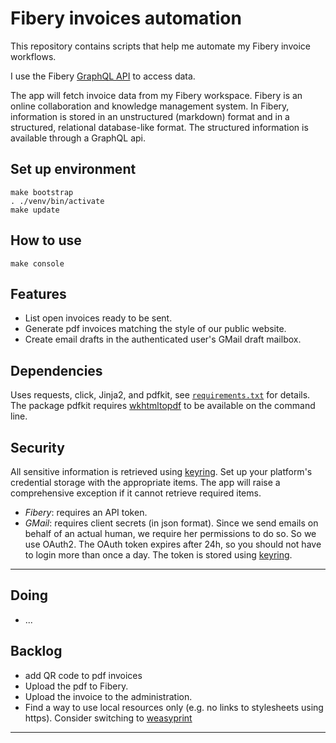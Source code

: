 # Fibery invoices automation

This repository contains scripts that help me automate my Fibery invoice workflows.

I use the Fibery [GraphQL API] to access data.

The app will fetch invoice data from my Fibery workspace. Fibery is an online collaboration and knowledge management system. In Fibery, information is stored in an unstructured (markdown) format and in a structured, relational database-like format. The structured information is available through a GraphQL api.

## Set up environment

```shell
make bootstrap
. ./venv/bin/activate
make update
```

## How to use

```shell
make console
```

## Features

* List open invoices ready to be sent.
* Generate pdf invoices matching the style of our public website.
* Create email drafts in the authenticated user's GMail draft mailbox.

## Dependencies

Uses requests,
click,
Jinja2, and
pdfkit,
see [`requirements.txt`](requirements.txt) for details.
The package pdfkit requires [wkhtmltopdf] to be available on the command line.

## Security

All sensitive information is retrieved using [keyring].
Set up your platform's credential storage with the appropriate items.
The app will raise a comprehensive exception if it cannot retrieve required items.

* _Fibery_: requires an API token.
* _GMail_: requires client secrets (in json format).
  Since we send emails on behalf of an actual human, we require her permissions to do so.
  So we use OAuth2. The OAuth token expires after 24h, so you should not have to login more than once a day.
  The token is stored using [keyring].

---

## Doing

* ...

## Backlog

* add QR code to pdf invoices
* Upload the pdf to Fibery.
* Upload the invoice to the administration.
* Find a way to use local resources only (e.g. no links to stylesheets using https). Consider switching to [weasyprint]

---

[GraphQL API]: https://api.fibery.io/graphql.html#graphql-api-overview
[wkhtmltopdf]: https://wkhtmltopdf.org/
[weasyprint]: https://doc.courtbouillon.org/weasyprint/stable/api_reference.html#python-api
[keyring]: https://github.com/jaraco/keyring
